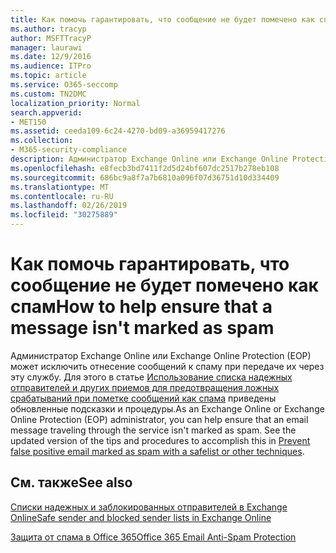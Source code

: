 ```yaml
---
title: Как помочь гарантировать, что сообщение не будет помечено как спам
ms.author: tracyp
author: MSFTTracyP
manager: laurawi
ms.date: 12/9/2016
ms.audience: ITPro
ms.topic: article
ms.service: O365-seccomp
ms.custom: TN2DMC
localization_priority: Normal
search.appverid:
- MET150
ms.assetid: ceeda109-6c24-4270-bd09-a36959417276
ms.collection:
- M365-security-compliance
description: Администратор Exchange Online или Exchange Online Protection (EOP) может исключить отнесение сообщений к спаму при передаче их через эту службу. Для этого в статье Использование списка надежных отправителей и других приемов для предотвращения ложных срабатываний при пометке сообщений как спама приведены обновленные подсказки и процедуры.
ms.openlocfilehash: e8fecb3bd7411f2d5d24bf607dc2517b278eb108
ms.sourcegitcommit: 686bc9a8f7a7b6810a096f07d36751d10d334409
ms.translationtype: MT
ms.contentlocale: ru-RU
ms.lasthandoff: 02/26/2019
ms.locfileid: "30275889"
---
```

# <a name="how-to-help-ensure-that-a-message-isnt-marked-as-spam"></a><span data-ttu-id="81130-104">Как помочь гарантировать, что сообщение не будет помечено как спам</span><span class="sxs-lookup"><span data-stu-id="81130-104">How to help ensure that a message isn't marked as spam</span></span>

<span data-ttu-id="81130-p102">Администратор Exchange Online или Exchange Online Protection (EOP) может исключить отнесение сообщений к спаму при передаче их через эту службу. Для этого в статье [Использование списка надежных отправителей и других приемов для предотвращения ложных срабатываний при пометке сообщений как спама](https://go.microsoft.com/fwlink/p/?LinkID=534224) приведены обновленные подсказки и процедуры.</span><span class="sxs-lookup"><span data-stu-id="81130-p102">As an Exchange Online or Exchange Online Protection (EOP) administrator, you can help ensure that an email message traveling through the service isn't marked as spam. See the updated version of the tips and procedures to accomplish this in [Prevent false positive email marked as spam with a safelist or other techniques](https://go.microsoft.com/fwlink/p/?LinkID=534224).</span></span> 
  
## <a name="see-also"></a><span data-ttu-id="81130-107">См. также</span><span class="sxs-lookup"><span data-stu-id="81130-107">See also</span></span>

[<span data-ttu-id="81130-108">Списки надежных и заблокированных отправителей в Exchange Online</span><span class="sxs-lookup"><span data-stu-id="81130-108">Safe sender and blocked sender lists in Exchange Online</span></span>](safe-sender-and-blocked-sender-lists-faq.md)

[<span data-ttu-id="81130-109">Защита от спама в Office 365</span><span class="sxs-lookup"><span data-stu-id="81130-109">Office 365 Email Anti-Spam Protection</span></span>](https://support.office.com/article/Office-365-Email-Anti-Spam-Protection-6a601501-a6a8-4559-b2e7-56b59c96a586)

